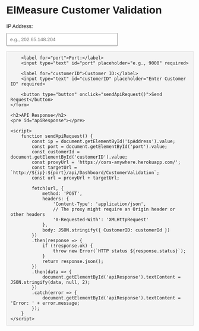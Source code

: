 <!DOCTYPE html>
<html lang="en">
<head>
    <meta charset="UTF-8">
    <meta name="viewport" content="width=device-width, initial-scale=1.0">
    <title>API Request Interface</title>
    <style>
        body { font-family: Arial, sans-serif; margin: 20px; }
        label, input, button { display: block; margin: 10px 0; }
        input, button { width: 300px; padding: 8px; }
        button { cursor: pointer; background-color: #4CAF50; color: white; border: none; }
        button:hover { background-color: #45a049; }
        pre { background-color: #f4f4f4; border: 1px solid #ddd; padding: 10px; }
    </style>
</head>
<body>
    <h1>ElMeasure Customer Validation</h1>
    <form id="apiRequestForm">
        <label for="ipAddress">IP Address:</label>
        <input type="text" id="ipAddress" placeholder="e.g., 202.65.148.204" required>

        <label for="port">Port:</label>
        <input type="text" id="port" placeholder="e.g., 9000" required>

        <label for="customerID">Customer ID:</label>
        <input type="text" id="customerID" placeholder="Enter Customer ID" required>

        <button type="button" onclick="sendApiRequest()">Send Request</button>
    </form>

    <h2>API Response</h2>
    <pre id="apiResponse"></pre>

    <script>
        function sendApiRequest() {
            const ip = document.getElementById('ipAddress').value;
            const port = document.getElementById('port').value;
            const customerId = document.getElementById('customerID').value;
            const proxyUrl = 'https://cors-anywhere.herokuapp.com/';
            const targetUrl = `http://${ip}:${port}/api/Dashboard/CustomerValidation`;
            const url = proxyUrl + targetUrl;

            fetch(url, {
                method: 'POST',
                headers: {
                    'Content-Type': 'application/json',
                    // The proxy might require an Origin header or other headers
                    'X-Requested-With': 'XMLHttpRequest'
                },
                body: JSON.stringify({ CustomerID: customerId })
            })
            .then(response => {
                if (!response.ok) {
                    throw new Error(`HTTP status ${response.status}`);
                }
                return response.json();
            })
            .then(data => {
                document.getElementById('apiResponse').textContent = JSON.stringify(data, null, 2);
            })
            .catch(error => {
                document.getElementById('apiResponse').textContent = 'Error: ' + error.message;
            });
        }
    </script>
</body>
</html>

